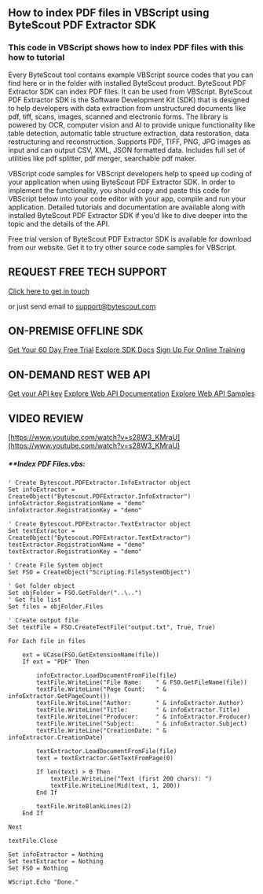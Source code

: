 ## How to index PDF files in VBScript using ByteScout PDF Extractor SDK

### This code in VBScript shows how to index PDF files with this how to tutorial

Every ByteScout tool contains example VBScript source codes that you can find here or in the folder with installed ByteScout product. ByteScout PDF Extractor SDK can index PDF files. It can be used from VBScript. ByteScout PDF Extractor SDK is the Software Development Kit (SDK) that is designed to help developers with data extraction from unstructured documents like pdf, tiff, scans, images, scanned and electronic forms. The library is powered by OCR, computer vision and AI to provide unique functionality like table detection, automatic table structure extraction, data restoration, data restructuring and reconstruction. Supports PDF, TIFF, PNG, JPG images as input and can output CSV, XML, JSON formatted data. Includes full set of utilities like pdf splitter, pdf merger, searchable pdf maker.

VBScript code samples for VBScript developers help to speed up coding of your application when using ByteScout PDF Extractor SDK. In order to implement the functionality, you should copy and paste this code for VBScript below into your code editor with your app, compile and run your application. Detailed tutorials and documentation are available along with installed ByteScout PDF Extractor SDK if you'd like to dive deeper into the topic and the details of the API.

Free trial version of ByteScout PDF Extractor SDK is available for download from our website. Get it to try other source code samples for VBScript.

## REQUEST FREE TECH SUPPORT

[Click here to get in touch](https://bytescout.zendesk.com/hc/en-us/requests/new?subject=ByteScout%20PDF%20Extractor%20SDK%20Question)

or just send email to [support@bytescout.com](mailto:support@bytescout.com?subject=ByteScout%20PDF%20Extractor%20SDK%20Question) 

## ON-PREMISE OFFLINE SDK 

[Get Your 60 Day Free Trial](https://bytescout.com/download/web-installer?utm_source=github-readme)
[Explore SDK Docs](https://bytescout.com/documentation/index.html?utm_source=github-readme)
[Sign Up For Online Training](https://academy.bytescout.com/)


## ON-DEMAND REST WEB API

[Get your API key](https://pdf.co/documentation/api?utm_source=github-readme)
[Explore Web API Documentation](https://pdf.co/documentation/api?utm_source=github-readme)
[Explore Web API Samples](https://github.com/bytescout/ByteScout-SDK-SourceCode/tree/master/PDF.co%20Web%20API)

## VIDEO REVIEW

[https://www.youtube.com/watch?v=s28W3_KMraU](https://www.youtube.com/watch?v=s28W3_KMraU)




<!-- code block begin -->

##### ****Index PDF Files.vbs:**
    
```
' Create Bytescout.PDFExtractor.InfoExtractor object
Set infoExtractor = CreateObject("Bytescout.PDFExtractor.InfoExtractor")
infoExtractor.RegistrationName = "demo"
infoExtractor.RegistrationKey = "demo"

' Create Bytescout.PDFExtractor.TextExtractor object
Set textExtractor = CreateObject("Bytescout.PDFExtractor.TextExtractor")
textExtractor.RegistrationName = "demo"
textExtractor.RegistrationKey = "demo"

' Create File System object
Set FSO = CreateObject("Scripting.FileSystemObject")

' Get folder object
Set objFolder = FSO.GetFolder("..\..")
' Get file list
Set files = objFolder.Files

' Create output file
Set textFile = FSO.CreateTextFile("output.txt", True, True)

For Each file in files
    
    ext = UCase(FSO.GetExtensionName(file))	
    If ext = "PDF" Then
        
        infoExtractor.LoadDocumentFromFile(file)    
        textFile.WriteLine("File Name:    " & FSO.GetFileName(file))
        textFile.WriteLine("Page Count:   " & infoExtractor.GetPageCount())
        textFile.WriteLine("Author:       " & infoExtractor.Author)
        textFile.WriteLine("Title:        " & infoExtractor.Title)
        textFile.WriteLine("Producer:     " & infoExtractor.Producer)
        textFile.WriteLine("Subject:      " & infoExtractor.Subject)
        textFile.WriteLine("CreationDate: " & infoExtractor.CreationDate)
                
        textExtractor.LoadDocumentFromFile(file)
        text = textExtractor.GetTextFromPage(0)
        
        If len(text) > 0 Then
            textFile.WriteLine("Text (first 200 chars): ")
            textFile.WriteLine(Mid(text, 1, 200))
        End If
        
        textFile.WriteBlankLines(2)
    End If 
    
Next

textFile.Close

Set infoExtractor = Nothing
Set textExtractor = Nothing
Set FSO = Nothing

WScript.Echo "Done."
```

<!-- code block end -->